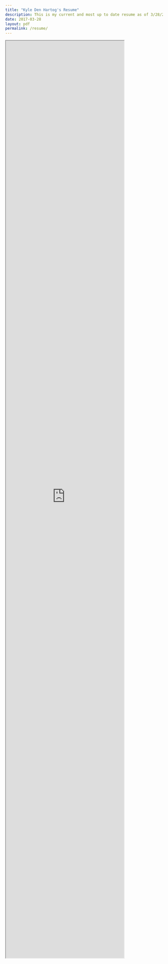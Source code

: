 ```yaml
---
title: "Kyle Den Hartog's Resume"
description: This is my current and most up to date resume as of 3/28/2017.
date: 2017-03-28
layout: pdf
permalink: /resume/
---
```


<iframe src="https://drive.google.com/file/d/0Bwy3TPr-gtDGcmFyS1hmeGFpQUE/view" width="75%" height="75%"></iframe>
